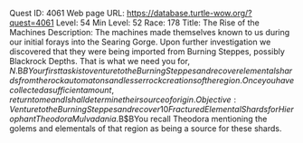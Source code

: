 Quest ID: 4061
Web page URL: https://database.turtle-wow.org/?quest=4061
Level: 54
Min Level: 52
Race: 178
Title: The Rise of the Machines
Description: The machines made themselves known to us during our initial forays into the Searing Gorge. Upon further investigation we discovered that they were being imported from Burning Steppes, possibly Blackrock Depths. That is what we need you for, $N.$B$BYour first task is to venture to the Burning Steppes and recover elemental shards from the rock automatons and lesser rock creations of the region. Once you have collected a sufficient amount, return to me and I shall determine their source of origin.
Objective: Venture to the Burning Steppes and recover 10 Fractured Elemental Shards for Hierophant Theodora Mulvadania.$B$BYou recall Theodora mentioning the golems and elementals of that region as being a source for these shards.
